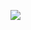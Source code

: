 ![](http://www.plantuml.com/plantuml/png/dL8nJiD04Ept5Ti1XNc0YoWD1HqIuW4dvn8iERRaMmiYG29sGKE1X4X1WwXeGmGY2e9yOUz7xCMs4DYDu-8ap-xCtCvjtv1AAHj701HIfF74w40PZSCanSDOph6YC8dHJ0pfCS0EHdf8I0ccuUYKS12cEd0T02eW8V4ZVzjhNjgfpMt12vxRcxfqRsSR-BO2V7xcTsbUE1pvmJjI4n_Wjm-zorwh8W8uNnMF8et7oP3ELAhn0W3bowePTWyyE-KrVmeZv_dUtoBVYMzUIlD79Ppp4ddLz6kodpQyDtwjMRNFbotanywajdOYlB95INP7PoRkzxhV5NqCuo3A1hhq_1U4Q7Q_Xu_wd7GyC6N8hQ_YULlcoY-2vxN6LkcsBfEeDTS0hW3wCebR-ny0)
